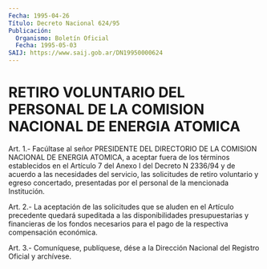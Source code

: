 ```yaml
---
Fecha: 1995-04-26
Título: Decreto Nacional 624/95
Publicación:
  Organismo: Boletín Oficial
  Fecha: 1995-05-03
SAIJ: https://www.saij.gob.ar/DN19950000624
---
```

# RETIRO VOLUNTARIO DEL PERSONAL DE LA COMISION NACIONAL DE ENERGIA ATOMICA

<a id="1"></a>
Art.  1.-  Facúltase  al señor PRESIDENTE DEL DIRECTORIO DE LA COMISION  NACIONAL DE ENERGIA  ATOMICA,  a  aceptar  fuera  de  los términos establecidos  en  el  Artículo 7 del Anexo I del Decreto N 2336/94  y  de  acuerdo  a  las  necesidades    del  servicio,  las solicitudes  de retiro voluntario y egreso concertado,  presentadas por el personal de la mencionada Institución.

<a id="2"></a>
Art.  2.- La aceptación de las solicitudes que se aluden en el Artículo  precedente  quedará  supeditada  a  las  disponibilidades presupuestarias  y  financieras  de  los  fondos necesarios para el pago de la respectiva compensación económica.

<a id="3"></a>
Art. 3.- Comuníquese, publíquese, dése a la Dirección Nacional del Registro Oficial y archívese.